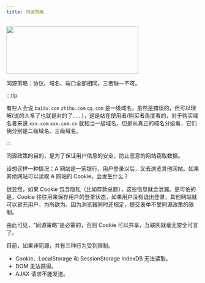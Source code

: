 ```yaml
---
title: 同源策略
---
```


<Img src="https://cosmos-x.oss-cn-hangzhou.aliyuncs.com/VKSsM4.png" width="345" height="125" legend="图1：同源示意图"/>

同源策略：协议、域名、端口全部相同，三者缺一不可。

:::tip

有些人会说 `baidu.com` `zhihu.com` `qq.com` 是一级域名，虽然是错误的，但可以理解(说的人多了也就是对的了……)，这是站在使用者/购买者角度看的，对于购买域名者来说 `xxx.com` `xxx.com.cn` 就相当一级域名，但是从真正的域名分级看，它们俩分别是二级域名、三级域名。

:::

同源政策的目的，是为了保证用户信息的安全，防止恶意的网站窃取数据。

设想这样一种情况：A 网站是一家银行，用户登录以后，又去浏览其他网站。如果其他网站可以读取 A 网站的 Cookie，会发生什么？

很显然，如果 Cookie 包含隐私（比如存款总额），这些信息就会泄漏。更可怕的是，Cookie 往往用来保存用户的登录状态，如果用户没有退出登录，其他网站就可以冒充用户，为所欲为。因为浏览器同时还规定，提交表单不受同源政策的限制。

由此可见，"同源策略"是必需的，否则 Cookie 可以共享，互联网就毫无安全可言了。

目前，如果非同源，共有三种行为受到限制。

- Cookie、LocalStorage 和 SessionStorage IndexDB 无法读取。
- DOM 无法获得。
- AJAX 请求不能发送。
